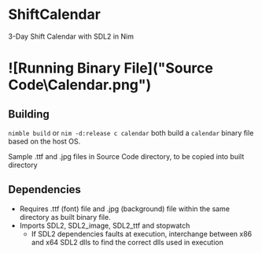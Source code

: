 # ShiftCalendar
3-Day Shift Calendar with SDL2 in Nim

# ![Running Binary File]("Source Code\Calendar.png")

## Building

`nimble build` or `nim -d:release c calendar` both build a `calendar`
binary file based on the host OS.

Sample .ttf and .jpg files in Source Code directory, to be copied into built directory

## Dependencies

- Requires .ttf (font) file and .jpg (background) file within the same directory as built binary file.
- Imports SDL2, SDL2_image, SDL2_ttf and stopwatch
	- If SDL2 dependencies faults at execution, interchange between x86 and x64 SDL2 dlls to find the correct dlls used in execution
